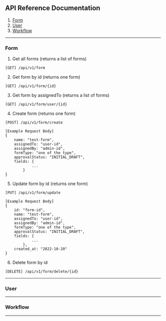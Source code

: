 ## API Reference Documentation
1. [Form](#Form)
2. [User](#User)
3. [Workflow](#Workflow)

---

### Form

1. Get all forms (returns a list of forms)

``[GET] /api/v1/form``

2. Get form by id (returns one form)

``[GET] /api/v1/form/{id}``

3. Get form by assignedTo (returns a list of forms)

``[GET] /api/v1/form/user/{id}``

4. Create form (returns one form)

``[POST] /api/v1/form/create``
```
[Example Request Body]
{ 
    name: "test-form",
    assignedTo: "user-id",
    assignedBy: "admin-id",
    formType: "one of the type",
    approvalStatus: "INITIAL_DRAFT",
    fields: {
            ...
        }
}
```

5. Update form by id (returns one form)

``[PUT] /api/v1/form/update``
```
[Example Request Body]
{ 
    id: "form-id",
    name: "test-form",
    assignedTo: "user-id",
    assignedBy: "admin-id",
    formType: "one of the type",
    approvalStatus: "INITIAL_DRAFT",
    fields: {
            ...
        },
    created_at: "2022-10-20"    
}
```

6. Delete form by id

``[DELETE] /api/v1/form/delete/{id}``

---

### User 

---

### Workflow

---